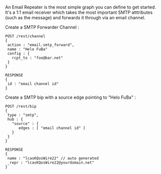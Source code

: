 An Email Repeater is the most simple graph you can define to get started.  It's a 1:1 email receiver which takes the most important SMTP atttributes (such as the message) and forwards it through via an email channel.

Create a SMTP Forwarder Channel :
```
POST /rest/channel
{
 action : "email.smtp_forward",
 name : "Helo FuBa"
 config : {
   rcpt_to : "foo@bar.net"
 }
}

RESPONSE
{
 id : "email channel id"
}
```

Create a SMTP bip with a source edge pointing to "Helo FuBa" :
```
POST /rest/bip
{
 type : "smtp",
 hub : {
   "source" : {
      edges : [ "email channel id" ]
   }
 }
}

RESPONSE
{
 name : "lcasKQosWire22" // auto generated
 _repr : "lcasKQosWire22@yourdomain.net"
}
```